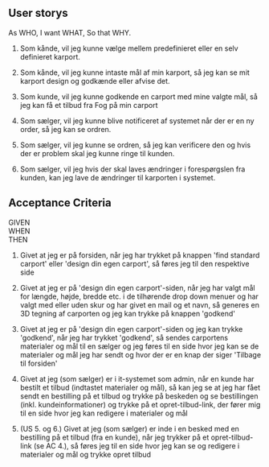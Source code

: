 
## User storys

As WHO,
I want WHAT,
So that WHY.


1. Som kånde, vil jeg kunne vælge mellem predefinieret eller en selv definieret karport.  

1. Som kånde, vil jeg kunne intaste mål af min karport, så jeg kan se mit karport design og godkænde eller afvise det. 

1. Som kunde, vil jeg kunne godkende en carport med mine valgte mål, så jeg kan få et tilbud fra Fog på min carport

1. Som sælger, vil jeg kunne blive notificeret af systemet når der er en ny order, så jeg kan se ordren.   

1. Som sælger, vil jeg kunne se ordren, så jeg kan verificere den og hvis der er problem skal jeg kunne ringe til kunden.  

1. Som sælger, vil jeg hvis der skal laves ændringer i forespørgslen fra kunden, kan jeg lave de ændringer til 
karporten i systemet.    


## Acceptance Criteria

GIVEN  
WHEN  
THEN

1. Givet at jeg er på forsiden, når jeg har trykket på knappen 'find standard carport' eller 
'design din egen carport', så føres jeg til den respektive side

1. Givet at jeg er på 'design din egen carport'-siden, når jeg har valgt mål for længde, højde, bredde etc. 
i de tilhørende drop down menuer og har valgt med eller uden skur og har givet en mail og et navn, 
så generes en 3D tegning af carporten og jeg kan trykke på knappen 'godkend'

1. Givet at jeg er på 'design din egen carport'-siden og jeg kan trykke 'godkend', når jeg har trykket 'godkend', så
sendes carportens materialer og mål til en sælger og jeg føres til en side hvor jeg kan se de materialer 
og mål jeg har sendt og hvor der er en knap der siger 'Tilbage til forsiden'

1. Givet at jeg (som sælger) er i it-systemet som admin, når en kunde har bestilt et tilbud
(indtastet materialer og mål), så kan jeg se at jeg har fået sendt en bestilling på et tilbud og 
trykke på beskeden og se bestillingen (inkl. kundeinformationer) og trykke på et opret-tilbud-link, 
der fører mig til en side hvor jeg kan redigere i materialer og mål

1. (US 5. og 6.) Givet at jeg (som sælger) er inde i en besked med en bestilling på et tilbud (fra en kunde), 
når jeg trykker på et opret-tilbud-link (se AC 4.), så føres jeg til en side hvor jeg kan se og redigere 
i materialer og mål og trykke opret tilbud 










